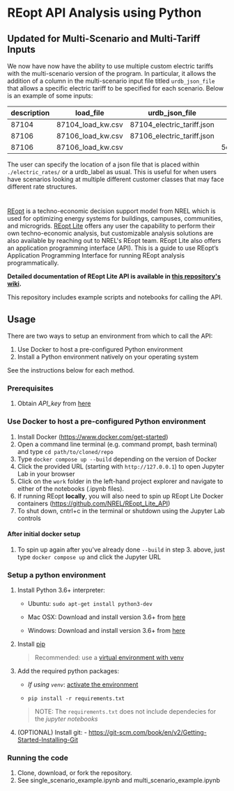 # REopt API Analysis using Python

## Updated for Multi-Scenario and Multi-Tariff Inputs
We now have now have the ability to use multiple custom electric tariffs with the multi-scenario version of the program. In particular, it allows the addition of a column in the multi-scenario input file titled `urdb_json_file` that allows a specific electric tariff to be specified for each scenario. Below is an example of some inputs:

| description  | load_file | urdb_json_file | urdb_label |
| ------------- | ------------- | ------------- | ------------- |
| 87104  | 87104_load_kw.csv  | 87104_electric_tariff.json  |   |
| 87106  | 87106_load_kw.csv  | 87106_electric_tariff.json  |   |
| 87106  | 87106_load_kw.csv  |   | 5cc090b85457a3a43667107e  |
 
The user can specify the location of a json file that is placed within `./electric_rates/` or a urdb_label as usual. This is useful for when users have scenarios looking at multiple different customer classes that may face different rate structures.

#
[REopt](https://reopt.nrel.gov/) is a techno-economic decision support model
from NREL which is used for optimizing energy systems for buildings, campuses,
communities, and microgrids. [REopt Lite](https://reopt.nrel.gov/tool) offers any
user the capability to perform their own techno-economic analysis, but 
customizable analysis solutions are also available by reaching out to NREL's 
REopt team. REopt Lite also offers an application programming interface (API). This is a guide to
use REopt’s Application Programming Interface for running REopt analysis
programmatically.

**Detailed documentation of REopt Lite API is available in [this repository's wiki](https://github.com/NREL/REopt-API-Analysis/wiki).**

This repository includes example scripts and notebooks for calling the API.

## Usage
There are two ways to setup an environment from which to call the API:

1. Use Docker to host a pre-configured Python environment
2. Install a Python environment natively on your operating system

See the instructions below for each method.

### Prerequisites

1. Obtain *API\_key* from [here](https://developer.nrel.gov/signup/)

### Use Docker to host a pre-configured Python environment
1. Install Docker (https://www.docker.com/get-started)
2. Open a command line terminal (e.g. command prompt, bash terminal) and type `cd path/to/cloned/repo`
3. Type `docker compose up --build` depending on the version of Docker
4. Click the provided URL (starting with `http://127.0.0.1`) to open Jupyter Lab in your browser
5. Click on the `work` folder in the left-hand project explorer and navigate to either of the notebooks (.ipynb files).
6. If running REopt **locally**, you will also need to spin up REopt Lite Docker containers (https://github.com/NREL/REopt_Lite_API)
7. To shut down, cntrl+c in the terminal or shutdown using the Jupyter Lab controls

#### After initial docker setup
1. To spin up again after you've already done `--build` in step 3. above, just type `docker compose up` and click the Jupyter URL

### Setup a python environment
1. Install Python 3.6+ interpreter:

    - Ubuntu: `sudo apt-get install python3-dev`

    - Mac OSX: Download and install version 3.6+ from
      [here](https://www.python.org/downloads/mac-osx/)

    - Windows: Download and install version 3.6+ from
      [here](https://www.python.org/downloads/windows/)

2. Install [pip](https://pip.pypa.io/en/stable/installing/)

    > Recommended: use a [virtual
    > environment with venv](https://docs.python.org/3/library/venv.html)

3. Add the required python packages:

    - *If using `venv`*: [activate
      the environment](https://docs.python.org/3/library/venv.html)

    - `pip install -r requirements.txt`

    > NOTE: The `requirements.txt` does not include dependecies for the *jupyter
    > notebooks*

4. (OPTIONAL) Install git: - https://git-scm.com/book/en/v2/Getting-Started-Installing-Git


### Running the code
1.  Clone, download, or fork the repository. 
2.  See single_scenario_example.ipynb and multi_scenario_example.ipynb
